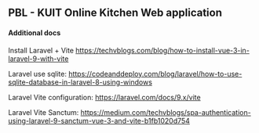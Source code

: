 ## PBL - KUIT Online Kitchen Web application

#### Additional docs
Install Laravel + Vite
https://techvblogs.com/blog/how-to-install-vue-3-in-laravel-9-with-vite

Laravel use sqlite:
https://codeanddeploy.com/blog/laravel/how-to-use-sqlite-database-in-laravel-8-using-windows

Laravel Vite configuration:
https://laravel.com/docs/9.x/vite

Laravel Vite Sanctum:
https://medium.com/techvblogs/spa-authentication-using-laravel-9-sanctum-vue-3-and-vite-b1fb1020d754
